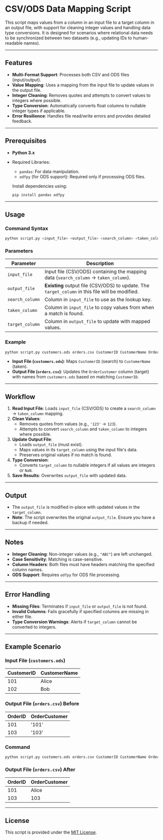 # CSV/ODS Data Mapping Script

This script maps values from a column in an input file to a target column in an output file, with support for cleaning integer values and handling data type conversions. It is designed for scenarios where relational data needs to be synchronized between two datasets (e.g., updating IDs to human-readable names).

---

## Features

- **Multi-Format Support**: Processes both CSV and ODS files (input/output).
- **Value Mapping**: Uses a mapping from the input file to update values in the output file.
- **Integer Cleaning**: Removes quotes and attempts to convert values to integers where possible.
- **Type Conversion**: Automatically converts float columns to nullable integer types if applicable.
- **Error Resilience**: Handles file read/write errors and provides detailed feedback.

---

## Prerequisites

- **Python 3.x**
- Required Libraries:
  - `pandas`: For data manipulation.
  - `odfpy` (for ODS support): Required only if processing ODS files.
  
  Install dependencies using:
  ```bash
  pip install pandas odfpy
  ```

---

## Usage

### Command Syntax
```bash
python script.py <input_file> <output_file> <search_column> <taken_column> <target_column>
```

### Parameters
| Parameter           | Description                                                                 |
|---------------------|-----------------------------------------------------------------------------|
| `input_file`        | Input file (CSV/ODS) containing the mapping data (`search_column` → `taken_column`). |
| `output_file`       | **Existing** output file (CSV/ODS) to update. The `target_column` in this file will be modified. |
| `search_column`     | Column in `input_file` to use as the lookup key.                            |
| `taken_column`      | Column in `input_file` to copy values from when a match is found.           |
| `target_column`     | Column in `output_file` to update with mapped values.                      |

### Example
```bash
python script.py customers.ods orders.csv CustomerID CustomerName OrderCustomer
```
- **Input File (`customers.ods`)**: Maps `CustomerID` (search) to `CustomerName` (taken).
- **Output File (`orders.csv`)**: Updates the `OrderCustomer` column (target) with names from `customers.ods` based on matching `CustomerID`.

---

## Workflow

1. **Read Input File**: Loads `input_file` (CSV/ODS) to create a `search_column` → `taken_column` mapping.
2. **Clean Values**:
   - Removes quotes from values (e.g., `'123'` → `123`).
   - Attempts to convert `search_column` and `taken_column` to integers where possible.
3. **Update Output File**:
   - Loads `output_file` (must exist).
   - Maps values in its `target_column` using the input file's data.
   - Preserves original values if no match is found.
4. **Type Conversion**:
   - Converts `target_column` to nullable integers if all values are integers or `NaN`.
5. **Save Results**: Overwrites `output_file` with updated data.

---

## Output

- The `output_file` is modified in-place with updated values in the `target_column`.
- **Note**: The script overwrites the original `output_file`. Ensure you have a backup if needed.

---

## Notes

- **Integer Cleaning**: Non-integer values (e.g., `"ABC"`) are left unchanged.
- **Case Sensitivity**: Matching is case-sensitive.
- **Column Headers**: Both files must have headers matching the specified column names.
- **ODS Support**: Requires `odfpy` for ODS file processing.

---

## Error Handling

- **Missing Files**: Terminates if `input_file` or `output_file` is not found.
- **Invalid Columns**: Fails gracefully if specified columns are missing in either file.
- **Type Conversion Warnings**: Alerts if `target_column` cannot be converted to integers.

---

## Example Scenario

### Input File (`customers.ods`)
| CustomerID | CustomerName |
|------------|--------------|
| 101        | Alice        |
| 102        | Bob          |

### Output File (`orders.csv`) Before
| OrderID | OrderCustomer |
|---------|---------------|
| 101     | '101'         |
| 103     | '103'         |

### Command
```bash
python script.py customers.ods orders.csv CustomerID CustomerName OrderCustomer
```

### Output File (`orders.csv`) After
| OrderID | OrderCustomer |
|---------|---------------|
| 101     | Alice         |
| 103     | 103           |

---

## License

This script is provided under the [MIT License](LICENSE).
